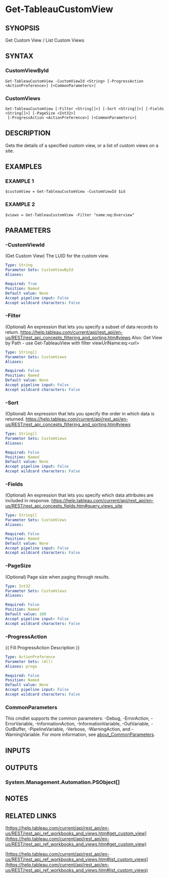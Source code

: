 # Get-TableauCustomView

## SYNOPSIS
Get Custom View / List Custom Views

## SYNTAX

### CustomViewById
```
Get-TableauCustomView -CustomViewId <String> [-ProgressAction <ActionPreference>] [<CommonParameters>]
```

### CustomViews
```
Get-TableauCustomView [-Filter <String[]>] [-Sort <String[]>] [-Fields <String[]>] [-PageSize <Int32>]
 [-ProgressAction <ActionPreference>] [<CommonParameters>]
```

## DESCRIPTION
Gets the details of a specified custom view, or a list of custom views on a site.

## EXAMPLES

### EXAMPLE 1
```
$customView = Get-TableauCustomView -CustomViewId $id
```

### EXAMPLE 2
```
$views = Get-TableauCustomView -Filter "name:eq:Overview"
```

## PARAMETERS

### -CustomViewId
(Get Custom View) The LUID for the custom view.

```yaml
Type: String
Parameter Sets: CustomViewById
Aliases:

Required: True
Position: Named
Default value: None
Accept pipeline input: False
Accept wildcard characters: False
```

### -Filter
(Optional)
An expression that lets you specify a subset of data records to return.
https://help.tableau.com/current/api/rest_api/en-us/REST/rest_api_concepts_filtering_and_sorting.htm#views
Also: Get View by Path - use Get-TableauView with filter viewUrlName:eq:\<url\>

```yaml
Type: String[]
Parameter Sets: CustomViews
Aliases:

Required: False
Position: Named
Default value: None
Accept pipeline input: False
Accept wildcard characters: False
```

### -Sort
(Optional)
An expression that lets you specify the order in which data is returned.
https://help.tableau.com/current/api/rest_api/en-us/REST/rest_api_concepts_filtering_and_sorting.htm#views

```yaml
Type: String[]
Parameter Sets: CustomViews
Aliases:

Required: False
Position: Named
Default value: None
Accept pipeline input: False
Accept wildcard characters: False
```

### -Fields
(Optional)
An expression that lets you specify which data attributes are included in response.
https://help.tableau.com/current/api/rest_api/en-us/REST/rest_api_concepts_fields.htm#query_views_site

```yaml
Type: String[]
Parameter Sets: CustomViews
Aliases:

Required: False
Position: Named
Default value: None
Accept pipeline input: False
Accept wildcard characters: False
```

### -PageSize
(Optional) Page size when paging through results.

```yaml
Type: Int32
Parameter Sets: CustomViews
Aliases:

Required: False
Position: Named
Default value: 100
Accept pipeline input: False
Accept wildcard characters: False
```

### -ProgressAction
{{ Fill ProgressAction Description }}

```yaml
Type: ActionPreference
Parameter Sets: (All)
Aliases: proga

Required: False
Position: Named
Default value: None
Accept pipeline input: False
Accept wildcard characters: False
```

### CommonParameters
This cmdlet supports the common parameters: -Debug, -ErrorAction, -ErrorVariable, -InformationAction, -InformationVariable, -OutVariable, -OutBuffer, -PipelineVariable, -Verbose, -WarningAction, and -WarningVariable. For more information, see [about_CommonParameters](http://go.microsoft.com/fwlink/?LinkID=113216).

## INPUTS

## OUTPUTS

### System.Management.Automation.PSObject[]
## NOTES

## RELATED LINKS

[https://help.tableau.com/current/api/rest_api/en-us/REST/rest_api_ref_workbooks_and_views.htm#get_custom_view](https://help.tableau.com/current/api/rest_api/en-us/REST/rest_api_ref_workbooks_and_views.htm#get_custom_view)

[https://help.tableau.com/current/api/rest_api/en-us/REST/rest_api_ref_workbooks_and_views.htm#list_custom_views](https://help.tableau.com/current/api/rest_api/en-us/REST/rest_api_ref_workbooks_and_views.htm#list_custom_views)


